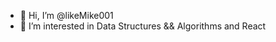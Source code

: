 - 👋 Hi, I’m @likeMike001
- 👀 I’m interested in Data Structures && Algorithms and React


<!---
likeMike001/likeMike001 is a ✨ special ✨ repository because its `README.md` (this file) appears on your GitHub profile.
You can click the Preview link to take a look at your changes.
--->
